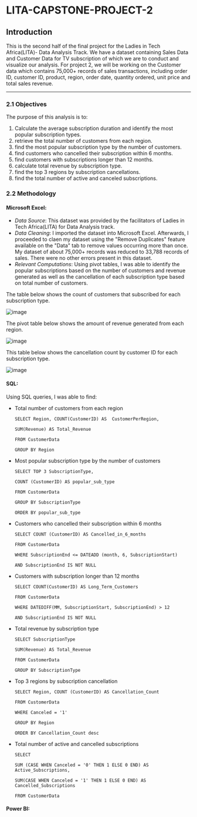 # LITA-CAPSTONE-PROJECT-2

## Introduction
This is the second half of the final project for the Ladies in Tech Africa(LITA)- Data Analysis Track. We have a dataset containing Sales Data and Customer Data for TV subscription of which we are to conduct and visualize our analysis. For project 2, we will be working on the Customer data which contains 75,000+ records of sales transactions, including order ID, customer ID, product, region, order date, quantity ordered, unit price and total sales revenue.

---------
### 2.1 Objectives 

The purpose of this analysis is to:

1. Calculate the average subscription duration and identify the most popular subscription types.   
2. retrieve the total number of customers from each region. 
3. find the most popular subscription type by the number of customers. 
4. find customers who cancelled their subscription within 6 months. 
5. find customers with subscriptions longer than 12 months. 
6. calculate total revenue by subscription type. 
7. find the top 3 regions by subscription cancellations. 
8. find the total number of active and canceled subscriptions.

### 2.2 Methodology
#### Microsoft Excel: 
- *Data Source*: This dataset was provided by the facilitators of Ladies in Tech Africa(LITA) for Data Analysis track.
- *Data Cleaning*: I imported the dataset into Microsoft Excel. Afterwards, I proceeded to claen my dataset using the "Remove Duplicates" feature available on the "Data" tab to remove values occurring more than once. My dataset of about 75,000+ records was reduced to 33,788 records of sales. There were no other errors present in this dataset. 
- *Relevant Computations*: Using pivot tables, I was able to identify the popular subscriptions based on the number of customers and revenue generated as well as the cancellation of each subscription type based on total number of customers.
  
 The table below shows the count of customers that subscribed for each subscription type.
 
![image](https://github.com/user-attachments/assets/dc763878-fdd5-43a2-8c46-29b012ae93fc)

The pivot table below shows the amount of revenue generated from each region.

![image](https://github.com/user-attachments/assets/2f192059-3d29-4980-8f30-9700cc99bd2e)

This table below shows the cancellation count by customer ID for each subscription type.

![image](https://github.com/user-attachments/assets/042bcb18-13f5-4141-85c3-26dac3aec691)



#### SQL: 

Using SQL queries, I was able to find:

- Total number of customers from each region
  
      SELECT Region, COUNT(CustomerID) AS  CustomerPerRegion,

      SUM(Revenue) AS Total_Revenue

      FROM CustomerData

      GROUP BY Region
  
- Most popular subscription type by the number of customers

      SELECT TOP 3 SubscriptionType,

      COUNT (CustomerID) AS popular_sub_type

      FROM CustomerData

      GROUP BY SubscriptionType

      ORDER BY popular_sub_type
  
- Customers who cancelled their subscription within 6 months

      SELECT COUNT (CustomerID) AS Cancelled_in_6_months

      FROM CustomerData

      WHERE SubscriptionEnd <= DATEADD (month, 6, SubscriptionStart)

      AND SubscriptionEnd IS NOT NULL
  
- Customers with subscription longer than 12 months

      SELECT COUNT(CustomerID) AS Long_Term_Customers

      FROM CustomerData

      WHERE DATEDIFF(MM, SubscriptionStart, SubscriptionEnd) > 12

      AND SubscriptionEnd IS NOT NULL
  
- Total revenue by subscription type

      SELECT SubscriptionType
  
      SUM(Revenue) AS Total_Revenue
  
      FROM CustomerData
  
      GROUP BY SubscriptionType
  
- Top 3 regions by subscription cancellation

      SELECT Region, COUNT (CustomerID) AS Cancellation_Count

      FROM CustomerData

      WHERE Canceled = '1'

      GROUP BY Region

      ORDER BY Cancellation_Count desc
  
- Total number of active and cancelled subscriptions

      SELECT
   
      SUM (CASE WHEN Canceled = '0' THEN 1 ELSE 0 END) AS Active_Subscriptions,
  
      SUM(CASE WHEN Canceled = '1' THEN 1 ELSE 0 END) AS Cancelled_Subscriptions
  
      FROM CustomerData

#### Power BI: 



